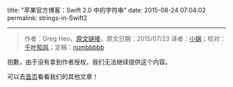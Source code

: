 title: "苹果官方博客：Swift 2.0 中的字符串"
date: 2015-08-24 07:04:02
permalink: strings-in-Swift2

---
> 作者：Greg Heo，[原文链接](https://developer.apple.com/swift/blog/?id=30)，原文日期：2015/07/23
> 译者：[小锅](http://www.swiftyper.com/)；校对：[千叶知风](http://weibo.com/xiaoxxiao)；定稿：[numbbbbb](https://github.com/numbbbbb)

抱歉，由于没有拿到作者授权，我们无法继续提供这个内容。

可以去[首页](http://swift.gg)看看我们的其他文章！